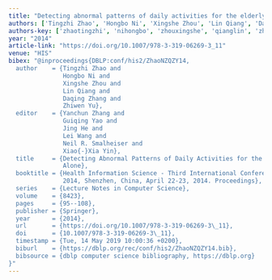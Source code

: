 ```yaml
---
title: "Detecting abnormal patterns of daily activities for the elderly living alone"
authors: ['Tingzhi Zhao', 'Hongbo Ni', 'Xingshe Zhou', 'Lin Qiang', 'Daqing Zhang 0001', 'Zhiwen Yu 0001']
authors-key: ['zhaotingzhi', 'nihongbo', 'zhouxingshe', 'qianglin', 'zhangdaqing', 'yuzhiwen']
year: "2014"
article-link: "https://doi.org/10.1007/978-3-319-06269-3_11"
venue: "HIS"
bibex: "@inproceedings{DBLP:conf/his2/ZhaoNZQZY14,
  author    = {Tingzhi Zhao and
               Hongbo Ni and
               Xingshe Zhou and
               Lin Qiang and
               Daqing Zhang and
               Zhiwen Yu},
  editor    = {Yanchun Zhang and
               Guiqing Yao and
               Jing He and
               Lei Wang and
               Neil R. Smalheiser and
               Xiao{-}Xia Yin},
  title     = {Detecting Abnormal Patterns of Daily Activities for the Elderly Living
               Alone},
  booktitle = {Health Information Science - Third International Conference, {HIS}
               2014, Shenzhen, China, April 22-23, 2014. Proceedings},
  series    = {Lecture Notes in Computer Science},
  volume    = {8423},
  pages     = {95--108},
  publisher = {Springer},
  year      = {2014},
  url       = {https://doi.org/10.1007/978-3-319-06269-3\_11},
  doi       = {10.1007/978-3-319-06269-3\_11},
  timestamp = {Tue, 14 May 2019 10:00:36 +0200},
  biburl    = {https://dblp.org/rec/conf/his2/ZhaoNZQZY14.bib},
  bibsource = {dblp computer science bibliography, https://dblp.org}
}"
---
```

